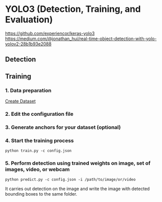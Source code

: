 # YOLO3 (Detection, Training, and Evaluation)

https://github.com/experiencor/keras-yolo3
https://medium.com/@jonathan_hui/real-time-object-detection-with-yolo-yolov2-28b1b93e2088

## Detection

## Training

### 1. Data preparation 
[Create Dataset](create-dataset.ipynb)

### 2. Edit the configuration file

### 3. Generate anchors for your dataset (optional)

### 4. Start the training process

`python train.py -c config.json`

### 5. Perform detection using trained weights on image, set of images, video, or webcam

`python predict.py -c config.json -i /path/to/image/or/video`

It carries out detection on the image and write the image with detected bounding boxes to the same folder.

